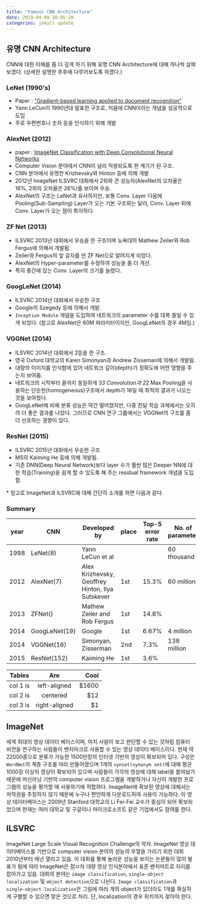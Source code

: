 ```yaml
---
title: "Famous CNN Architecture"
date: 2019-04-09 10:05:28
categories: jekyll update
---
```


## 유명 CNN Architecture
CNN에 대한 이해를 좀 더 깊게 하기 위해 유명 CNN Architecture에 대해 하나씩 살펴보겠다.
(상세한 설명한 추후에 다루어보도록 하겠다.)

### LeNet (1990's)
- Paper : ["Gradient-based learning applied to document recognition"](http://yann.lecun.com/exdb/publis/pdf/lecun-01a.pdf)
- Yann LeCun이 1990년대 발표한 구조로, 처음에 CNN이라는 개념을 성공적으로 도입
- 주로 우편번호나 숫자 등을 인식하기 위해 개발

### AlexNet (2012)
- paper : [ImageNet Classification with Deep Convolutional Neural Networks](https://papers.nips.cc/paper/4824-imagenet-classification-with-deep-convolutional-neural-networks.pdf)
- Computer Vision 분야에서 CNN이 널리 적용되도록 한 계기가 된 구조.
- CNN 분야에서 유명한 Krizhevsky와 Hinton 등에 의해 개발
- 2012년 ImageNet ILSVRC 대회에서 2위와 큰 성능차(AlexNet의 오차율은 16%, 2위의 오차율은 26%)를 보이며 우승.
- AlexNet의 구조는 LeNet과 유사하지만, 보통 Conv. Layer 다음에 Pooling(Sub-Sampling) Layer가 오는 기본 구조와는 달리, Conv. Layer 뒤에 Conv. Layer가 오는 점이 특이하다.

### ZF Net (2013)
- ILSVRC 2013년 대회에서 우승을 한 구조이며 뉴욕대의 Mathew Zeiler와 Rob Fergus에 의해서 개발됨.
- Zeiler와 Fergus의 앞 글자를 딴 ZF Net으로 알려지게 되었다.
- AlexNet의 Hyper-parameter를 수정하여 성능을 좀 더 개선.
- 특히 중간에 있는 Conv. Layer의 크기를 늘렸다.

### GoogLeNet (2014)
- ILSVRC 2014년 대회에서 우승한 구조
- Google의 Szegedy 등에 의해서 개발.
- `Inception Module` 개념을 도입하여 네트워크의 parameter 수를 대폭 줄일 수 있게 되었다.
(참고로 AlexNet은 60M 파라미터이지만, GoogLeNet의 경우 4M임.)

### VGGNet (2014)
- ILSVRC 2014년 대회에서 2등을 한 구조.
- 영국 Oxford 대학교의 Karen Simonyan과 Andrew Zisseman에 의해서 개발됨.
- 대량의 이미지를 인식함에 있어 네트워크 깊이(depth)가 정확도에 어떤 영향을 주는지 보여줌.
- 네트워크의 시작부터 끝까지 동일하게 3*3 Convolution과 2*2 Max Pooling을 사용하는 단순한(homogeneous)구조에서 depth가 16일 때 최적의 결과가 나오는 것을 보여줬다.
- GoogLeNet에 비해 분류 성능은 약간 떨어졌지만, 다중 전달 학습 과제에서는 오히려 더 좋은 결과를 나았다.
그러므로 CNN 연구 그룹에서는 VGGNet의 구조를 좀 더 선호하는 경향이 있다.

### ResNet (2015)
- ILSVRC 2015년 대회에서 우승한 구조
- MS의 Kaiming He 등에 의해 개발됨.
- 기존 DNN(Deep Neural Network)보다 layer 수가 훨씬 많은 Deeper NN에 대한 학습(Training)을 쉽게 할 수 있도록 해 주는 residual framework 개념을 도입함.

\* 참고로 ImageNet과 ILSVRC에 대해 간단히 소개를 하면 다음과 같다.

### Summary

|year|CNN          |Developed by                                    |place|Top-5 error rate| No. of parameter |
|----|-------------|------------------------------------------------|-----|----------------| -----------------|
|1998|LeNet(8)     |Yann LeCun et al                                |     |                |60 thousand       |
|2012|AlexNet(7)   |Alex Krizhevsky, Geoffrey Hinton, Ilya Sutskever|1st  |15.3%           |60 million        |
|2013|ZFNet()      |Mathew Zeiler and Rob Fergus                    |1st  |14.8%           |                  |
|2014|GoogLeNet(19)|Google                                          |1st  |6.67%           |4 million         |
|2014|VGGNet(16)   |Simonyan, Zisserman                             |2nd  |7.3%            |138 million       |
|2015|ResNet(152)  |Kaiming He                                      |1st  |3.6%            |                  |

| Tables   |      Are      |  Cool |
|----------|:-------------:|------:|
| col 1 is |  left-aligned | $1600 |
| col 2 is |    centered   |   $12 |
| col 3 is | right-aligned |    $1 |

## ImageNet
세계 최대의 영상 데이터 베이스이며, 마치 사람이 보고 판단할 수 있는 것처럼 컴퓨터 비전을 연구하는 사람들이 벤치마크로 사용할 수 있는 영상 데이터 베이스이다. 현재 약 22000종으로 분류가 가능한 1500만장의 인터넷 기반의 영상이 확보되어 있다.
구성은 `WordNet`의 계층 구조를 따라 만들어졌으며 1개의 `synset(synonym set)`에 대해 평균 1000장 이상의 영상이 확보되어 있으며 사람들이 각각의 영상에 대해 label을 붙여놨기 때문에 머신러닝 기반의 computer vision 프로그램을 개발하거나 자신이 개발한 프로그램의 성능을 평가할 때 사용하기에 적합하다. ImageNet에 확보된 영상에 대해서는 저작권을 주장하지 않기 때문에 누구나 편안하게 다운로드하여 사용이 가능하다.
이 영상 데이터베이스는 2009년 Stanford 대학교의 Li Fei-Fei 교수가 중심이 되어 확보되었으며 현재는 여러 대학교 및 구글이나 마이크로소프트 같은 기업에서도 참여를 한다.

## ILSVRC
ImageNet Large Scale Visual Recognition Challenge의 약자.
ImageNet 영상 데이터베이스를 기반으로 computer vision 분야의 성능의 우열을 가리기 위한 대회
2010년부터 매년 열리고 있음.
이 대회를 통해 놀라운 성능을 보이는 논문들이 많이 발표가 됨에 따라 ImageNet은 점ㅁ차 대량 영상 인식분야에서 표준 벤치마트로 자리를 잡아가고 있음.
대회의 분야는 `image classification`, `single-object localization` 및 `object detection`으로 나뉜다.
`Image classification`과 `single-object localization`은 그림에 여러 개의 object가 있더라도 1개를 확실하게 구별할 수 있으면 맞은 것으로 처리.
단, localization의 경우 위치까지 찾아야 한다.
